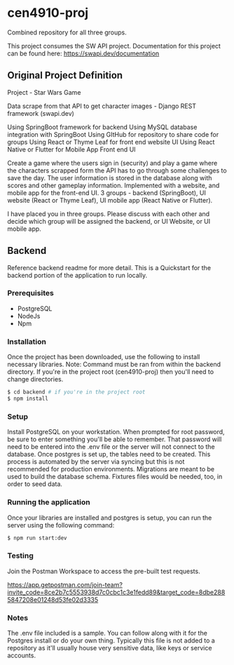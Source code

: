 # cen4910-proj
Combined repository for all three groups.

This project consumes the SW API project. Documentation for this project can be found here: https://swapi.dev/documentation

## Original Project Definition
Project - Star Wars Game

Data scrape from that API to get character images - Django REST framework (swapi.dev)

Using SpringBoot framework for backend
Using MySQL database integration with SpringBoot
Using GItHub for repository to share code for groups
Using React or Thyme Leaf for front end website UI
Using React Native or Flutter for Mobile App Front end UI

Create a game where the users sign in (security) and play a game where the characters scrapped form the API has to go through some challenges to save the day.  The user information is stored in the database along with scores and other gameplay information.  Implemented with a website, and mobile app for the front-end UI.
3 groups - backend (SpringBoot), UI website (React or Thyme Leaf), UI mobile app (React Native or Flutter).

I have placed you in three groups.  Please discuss with each other and decide which group will be assigned the backend, or UI Website, or UI mobile app.

## Backend
Reference backend readme for more detail. This is a Quickstart for the backend portion of the application to run locally. 

### Prerequisites
* PostgreSQL
* NodeJs
* Npm

### Installation
Once the project has been downloaded, use the following to install necessary libraries. Note: Command must be ran from within the backend directory. If you're in the project root (cen4910-proj) then you'll need to change directories.

```bash
$ cd backend # if you're in the project root
$ npm install
```

### Setup
Install PostgreSQL on your workstation. When prompted for root password, be sure to enter something you'll be able to remember. That password will need to be entered into the .env file or the server will not connect to the database. Once postgres is set up, the tables need to be created. This process is automated by the server via syncing but this is not recommended for production environments. Migrations are meant to be used to build the database schema. Fixtures files would be needed, too, in order to seed data.

### Running the application
Once your libraries are installed and postgres is setup, you can run the server using the following command:

```bash
$ npm run start:dev
```

### Testing
Join the Postman Workspace to access the pre-built test requests.

https://app.getpostman.com/join-team?invite_code=8ce2b7c5553938d7c0cbc1c3e1fedd89&target_code=8dbe2885847208e01248d53fe02d3335

### Notes
The .env file included is a sample. You can follow along with it for the Postgres install or do your own thing. Typically this file is not added to a repository as it'll usually house very sensitive data, like keys or service accounts.
